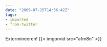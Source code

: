 ```yaml
---
date: "2009-07-15T14:36:42Z"
tags:
- imported
- from-twitter
---
```

Extermineeren! {{< imgorvid src="afm8n" >}}
